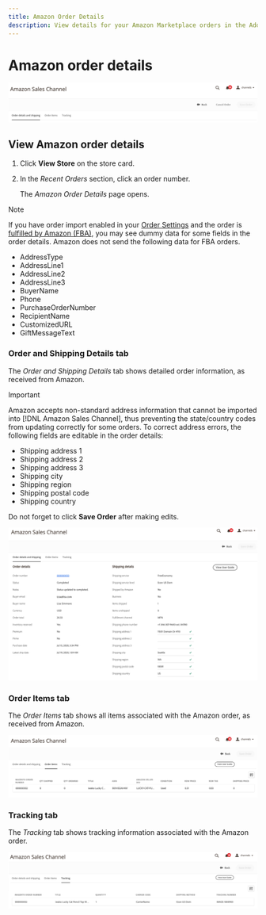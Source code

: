 ```yaml
---
title: Amazon Order Details
description: View details for your Amazon Marketplace orders in the Adobe Commerce or Magento Open Source Admin.
---
```


# Amazon order details

![Amazon order details](assets/amazon-order-details-header.png)

## View Amazon order details

1. Click **View Store** on the store card.

1. In the _Recent Orders_ section, click an order number.

    The _Amazon Order Details_ page opens.

>[!NOTE]
>
>If you have order import enabled in your [Order Settings](./order-settings.md) and the order is [fulfilled by Amazon (FBA)](./fulfilled-by.md), you may see dummy data for some fields in the order details. Amazon does not send the following data for FBA orders.
>
> - AddressType
> - AddressLine1
> - AddressLine2
> - AddressLine3
> - BuyerName
> - Phone
> - PurchaseOrderNumber
> - RecipientName
> - CustomizedURL
> - GiftMessageText

### Order and Shipping Details tab

The _Order and Shipping Details_ tab shows detailed order information, as received from Amazon.

>[!IMPORTANT]
>
>Amazon accepts non-standard address information that cannot be imported into [!DNL Amazon Sales Channel], thus preventing the state/country codes from updating correctly for some orders. To correct address errors, the following fields are editable in the order details:
>
>- Shipping address 1
>- Shipping address 2
>- Shipping address 3
>- Shipping city
>- Shipping region
>- Shipping postal code
>- Shipping country
>
>Do not forget to click **Save Order** after making edits.

![Order and Shipping Details](assets/amazon-order-details.png)

### Order Items tab

The _Order Items_ tab shows all items associated with the Amazon order, as received from Amazon.

![Order Item Details](assets/amazon-order-item-details.png)

### Tracking tab

The _Tracking_ tab shows tracking information associated with the Amazon order.

![Tracking details](assets/amazon-order-tracking-details.png)
